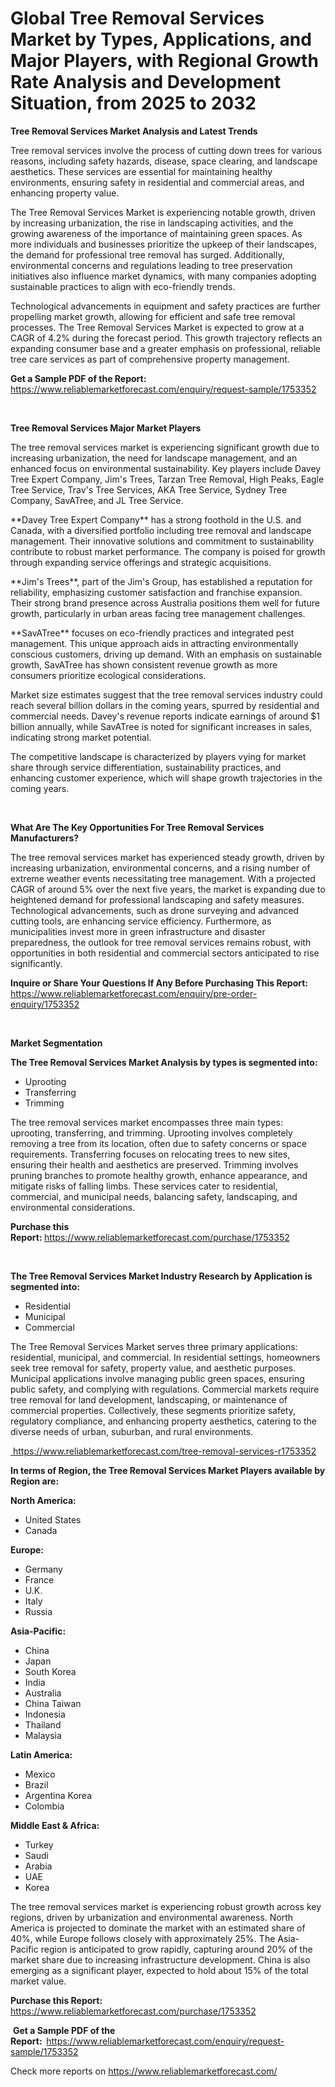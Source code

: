 <p><h1>Global Tree Removal Services Market by Types, Applications, and Major Players, with Regional Growth Rate Analysis and Development Situation, from 2025 to 2032</h1></p><p><strong>Tree Removal Services Market Analysis and Latest Trends</strong></p>
<p><p>Tree removal services involve the process of cutting down trees for various reasons, including safety hazards, disease, space clearing, and landscape aesthetics. These services are essential for maintaining healthy environments, ensuring safety in residential and commercial areas, and enhancing property value. </p><p>The Tree Removal Services Market is experiencing notable growth, driven by increasing urbanization, the rise in landscaping activities, and the growing awareness of the importance of maintaining green spaces. As more individuals and businesses prioritize the upkeep of their landscapes, the demand for professional tree removal has surged. Additionally, environmental concerns and regulations leading to tree preservation initiatives also influence market dynamics, with many companies adopting sustainable practices to align with eco-friendly trends.</p><p>Technological advancements in equipment and safety practices are further propelling market growth, allowing for efficient and safe tree removal processes. The Tree Removal Services Market is expected to grow at a CAGR of 4.2% during the forecast period. This growth trajectory reflects an expanding consumer base and a greater emphasis on professional, reliable tree care services as part of comprehensive property management.</p></p>
<p><strong>Get a Sample PDF of the Report:&nbsp;</strong> <a href="https://www.reliablemarketforecast.com/enquiry/request-sample/1753352?utm_campaign=1167&utm_medium=2&utm_source=Github&utm_content=ia&utm_term=09032025&utm_id=tree-removal-services">https://www.reliablemarketforecast.com/enquiry/request-sample/1753352</a></p>
<p>&nbsp;</p>
<p><strong>Tree Removal Services Major Market Players</strong></p>
<p><p>The tree removal services market is experiencing significant growth due to increasing urbanization, the need for landscape management, and an enhanced focus on environmental sustainability. Key players include Davey Tree Expert Company, Jim's Trees, Tarzan Tree Removal, High Peaks, Eagle Tree Service, Trav's Tree Services, AKA Tree Service, Sydney Tree Company, SavATree, and JL Tree Service.</p><p>**Davey Tree Expert Company** has a strong foothold in the U.S. and Canada, with a diversified portfolio including tree removal and landscape management. Their innovative solutions and commitment to sustainability contribute to robust market performance. The company is poised for growth through expanding service offerings and strategic acquisitions.</p><p>**Jim's Trees**, part of the Jim's Group, has established a reputation for reliability, emphasizing customer satisfaction and franchise expansion. Their strong brand presence across Australia positions them well for future growth, particularly in urban areas facing tree management challenges.</p><p>**SavATree** focuses on eco-friendly practices and integrated pest management. This unique approach aids in attracting environmentally conscious customers, driving up demand. With an emphasis on sustainable growth, SavATree has shown consistent revenue growth as more consumers prioritize ecological considerations.</p><p>Market size estimates suggest that the tree removal services industry could reach several billion dollars in the coming years, spurred by residential and commercial needs. Davey's revenue reports indicate earnings of around $1 billion annually, while SavATree is noted for significant increases in sales, indicating strong market potential.</p><p>The competitive landscape is characterized by players vying for market share through service differentiation, sustainability practices, and enhancing customer experience, which will shape growth trajectories in the coming years.</p></p>
<p>&nbsp;</p>
<p><strong>What Are The Key Opportunities For Tree Removal Services Manufacturers?</strong></p>
<p><p>The tree removal services market has experienced steady growth, driven by increasing urbanization, environmental concerns, and a rising number of extreme weather events necessitating tree management. With a projected CAGR of around 5% over the next five years, the market is expanding due to heightened demand for professional landscaping and safety measures. Technological advancements, such as drone surveying and advanced cutting tools, are enhancing service efficiency. Furthermore, as municipalities invest more in green infrastructure and disaster preparedness, the outlook for tree removal services remains robust, with opportunities in both residential and commercial sectors anticipated to rise significantly.</p></p>
<p><strong>Inquire or Share Your Questions If Any Before Purchasing This Report:</strong> <a href="https://www.reliablemarketforecast.com/enquiry/pre-order-enquiry/1753352?utm_campaign=1167&utm_medium=2&utm_source=Github&utm_content=ia&utm_term=09032025&utm_id=tree-removal-services">https://www.reliablemarketforecast.com/enquiry/pre-order-enquiry/1753352</a></p>
<p>&nbsp;</p>
<p><strong>Market Segmentation</strong></p>
<p><strong>The Tree Removal Services Market Analysis by types is segmented into:</strong></p>
<p><ul><li>Uprooting</li><li>Transferring</li><li>Trimming</li></ul></p>
<p><p>The tree removal services market encompasses three main types: uprooting, transferring, and trimming. Uprooting involves completely removing a tree from its location, often due to safety concerns or space requirements. Transferring focuses on relocating trees to new sites, ensuring their health and aesthetics are preserved. Trimming involves pruning branches to promote healthy growth, enhance appearance, and mitigate risks of falling limbs. These services cater to residential, commercial, and municipal needs, balancing safety, landscaping, and environmental considerations.</p></p>
<p><strong>Purchase this Report:&nbsp;</strong><a href="https://www.reliablemarketforecast.com/purchase/1753352?utm_campaign=1167&utm_medium=2&utm_source=Github&utm_content=ia&utm_term=09032025&utm_id=tree-removal-services">https://www.reliablemarketforecast.com/purchase/1753352</a></p>
<p>&nbsp;</p>
<p><strong>The Tree Removal Services Market Industry Research by Application is segmented into:</strong></p>
<p><ul><li>Residential</li><li>Municipal</li><li>Commercial</li></ul></p>
<p><p>The Tree Removal Services Market serves three primary applications: residential, municipal, and commercial. In residential settings, homeowners seek tree removal for safety, property value, and aesthetic purposes. Municipal applications involve managing public green spaces, ensuring public safety, and complying with regulations. Commercial markets require tree removal for land development, landscaping, or maintenance of commercial properties. Collectively, these segments prioritize safety, regulatory compliance, and enhancing property aesthetics, catering to the diverse needs of urban, suburban, and rural environments.</p></p>
<p><a href="https://www.reliablemarketforecast.com/tree-removal-services-r1753352?utm_campaign=1167&utm_medium=2&utm_source=Github&utm_content=ia&utm_term=09032025&utm_id=tree-removal-services">&nbsp;https://www.reliablemarketforecast.com/tree-removal-services-r1753352</a></p>
<p><strong>In terms of Region, the Tree Removal Services Market Players available by Region are:</strong></p>
<p>
    <p> <strong> North America: </strong>
        <ul>
            <li>United States</li>
            <li>Canada</li>
        </ul>
        </p> 
    <p> <strong> Europe: </strong>
        <ul>
            <li>Germany</li>
            <li>France</li>
            <li>U.K.</li>
            <li>Italy</li>
            <li>Russia</li>
        </ul>
        </p> 
    <p> <strong> Asia-Pacific: </strong>
        <ul>
            <li>China</li>
            <li>Japan</li>
            <li>South Korea</li>
            <li>India</li>
            <li>Australia</li>
            <li>China Taiwan</li>
            <li>Indonesia</li>
            <li>Thailand</li>
            <li>Malaysia</li>
        </ul>
        </p> 
    <p> <strong> Latin America: </strong>
        <ul>
            <li>Mexico</li>
            <li>Brazil</li>
            <li>Argentina Korea</li>
            <li>Colombia</li>
        </ul>
        </p> 
    <p> <strong> Middle East & Africa: </strong>
        <ul>
            <li>Turkey</li>
            <li>Saudi</li>
            <li>Arabia</li>
            <li>UAE</li>
            <li>Korea</li>
        </ul>
    </p>
    </p>
<p><p>The tree removal services market is experiencing robust growth across key regions, driven by urbanization and environmental awareness. North America is projected to dominate the market with an estimated share of 40%, while Europe follows closely with approximately 25%. The Asia-Pacific region is anticipated to grow rapidly, capturing around 20% of the market share due to increasing infrastructure development. China is also emerging as a significant player, expected to hold about 15% of the total market value.</p></p>
<p><strong>Purchase this Report: </strong><a href="https://www.reliablemarketforecast.com/purchase/1753352?utm_campaign=1167&utm_medium=2&utm_source=Github&utm_content=ia&utm_term=09032025&utm_id=tree-removal-services">https://www.reliablemarketforecast.com/purchase/1753352</a></p>
<p>&nbsp;<strong>Get a Sample PDF of the Report:&nbsp;&nbsp;</strong><a href="https://www.reliablemarketforecast.com/enquiry/request-sample/1753352?utm_campaign=1167&utm_medium=2&utm_source=Github&utm_content=ia&utm_term=09032025&utm_id=tree-removal-services">https://www.reliablemarketforecast.com/enquiry/request-sample/1753352</a></p>
<p><strong></strong></p>
<p>Check more reports on <a href="https://www.reliablemarketforecast.com/?utm_campaign=1167&utm_medium=2&utm_source=Github&utm_content=ia&utm_term=09032025&utm_id=tree-removal-services">https://www.reliablemarketforecast.com/</a></p>